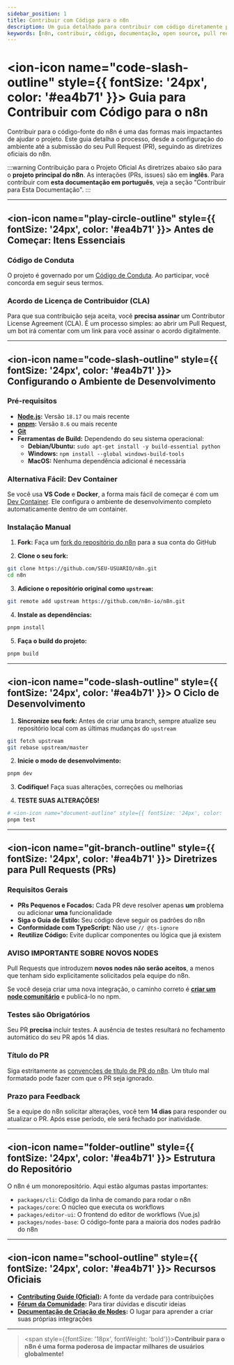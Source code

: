 ```yaml
---
sidebar_position: 1
title: Contribuir com Código para o n8n
description: Um guia detalhado para contribuir com código diretamente para o projeto n8n oficial
keywords: [n8n, contribuir, código, documentação, open source, pull request, github]
---
```



# <ion-icon name="code-slash-outline" style={{ fontSize: '24px', color: '#ea4b71' }}></ion-icon> Guia para Contribuir com Código para o n8n

Contribuir para o código-fonte do n8n é uma das formas mais impactantes de ajudar o projeto. Este guia detalha o processo, desde a configuração do ambiente até a submissão do seu Pull Request (PR), seguindo as diretrizes oficiais do n8n.

:::warning Contribuição para o Projeto Oficial
As diretrizes abaixo são para o **projeto principal do n8n**. As interações (PRs, issues) são em **inglês**. Para contribuir com **esta documentação em português**, veja a seção "Contribuir para Esta Documentação".
:::

---

## <ion-icon name="play-circle-outline" style={{ fontSize: '24px', color: '#ea4b71' }}></ion-icon> Antes de Começar: Itens Essenciais

### **Código de Conduta**

O projeto é governado por um [Código de Conduta](https://github.com/n8n-io/n8n/blob/master/CODE_OF_CONDUCT). Ao participar, você concorda em seguir seus termos.

### **Acordo de Licença de Contribuidor (CLA)**

Para que sua contribuição seja aceita, você **precisa assinar** um Contributor License Agreement (CLA). É um processo simples: ao abrir um Pull Request, um bot irá comentar com um link para você assinar o acordo digitalmente.

---

## <ion-icon name="code-slash-outline" style={{ fontSize: '24px', color: '#ea4b71' }}></ion-icon> Configurando o Ambiente de Desenvolvimento

### **Pré-requisitos**

- **[Node.js](https://nodejs.org/en/):** Versão `18.17` ou mais recente
- **[pnpm](https://pnpm.io/):** Versão `8.6` ou mais recente
- **[Git](https://git-scm.com/)**
- **Ferramentas de Build:** Dependendo do seu sistema operacional:
  - **Debian/Ubuntu:** `sudo apt-get install -y build-essential python`
  - **Windows:** `npm install --global windows-build-tools`
  - **MacOS:** Nenhuma dependência adicional é necessária

### **Alternativa Fácil: Dev Container**

Se você usa **VS Code** e **Docker**, a forma mais fácil de começar é com um [Dev Container](https://vscode.dev/redirect?url=vscode://ms-vscode-remote.remote-containers/cloneInVolume?url=https://github.com/n8n-io/n8n). Ele configura o ambiente de desenvolvimento completo automaticamente dentro de um container.

### **Instalação Manual**

1. **Fork:** Faça um [fork do repositório do n8n](https://github.com/n8n-io/n8n) para a sua conta do GitHub

2. **Clone o seu fork:**

```bash
git clone https://github.com/SEU-USUARIO/n8n.git
cd n8n
```

3. **Adicione o repositório original como `upstream`:**

```bash
git remote add upstream https://github.com/n8n-io/n8n.git
```

4. **Instale as dependências:**

```bash
pnpm install
```

5. **Faça o build do projeto:**

```bash
pnpm build
```

---

## <ion-icon name="code-slash-outline" style={{ fontSize: '24px', color: '#ea4b71' }}></ion-icon> O Ciclo de Desenvolvimento

1. **Sincronize seu fork:** Antes de criar uma branch, sempre atualize seu repositório local com as últimas mudanças do `upstream`

```bash
git fetch upstream
git rebase upstream/master
```

2. **Inicie o modo de desenvolvimento:**

```bash
pnpm dev
```

3. **Codifique!** Faça suas alterações, correções ou melhorias

4. **TESTE SUAS ALTERAÇÕES!**

```bash
# <ion-icon name="document-outline" style={{ fontSize: '24px', color: '#ea4b71' }}></ion-icon> Roda todos os testes do projeto
pnpm test
```

---

## <ion-icon name="git-branch-outline" style={{ fontSize: '24px', color: '#ea4b71' }}></ion-icon> Diretrizes para Pull Requests (PRs)

### **Requisitos Gerais**

- **PRs Pequenos e Focados:** Cada PR deve resolver apenas **um** problema ou adicionar **uma** funcionalidade
- **Siga o Guia de Estilo:** Seu código deve seguir os padrões do n8n
- **Conformidade com TypeScript:** Não use `// @ts-ignore`
- **Reutilize Código:** Evite duplicar componentes ou lógica que já existem

### **AVISO IMPORTANTE SOBRE NOVOS NODES**

Pull Requests que introduzem **novos nodes não serão aceitos**, a menos que tenham sido explicitamente solicitados pela equipe do n8n.

Se você deseja criar uma nova integração, o caminho correto é [**criar um node comunitário**](https://docs.n8n.io/integrations/creating-nodes/) e publicá-lo no npm.

### **Testes são Obrigatórios**

Seu PR **precisa** incluir testes. A ausência de testes resultará no fechamento automático do seu PR após 14 dias.

### **Título do PR**

Siga estritamente as [convenções de título de PR do n8n](https://github.com/n8n-io/n8n/blob/master/.github/pull_request_title_conventions). Um título mal formatado pode fazer com que o PR seja ignorado.

### **Prazo para Feedback**

Se a equipe do n8n solicitar alterações, você tem **14 dias** para responder ou atualizar o PR. Após esse período, ele será fechado por inatividade.

---

## <ion-icon name="folder-outline" style={{ fontSize: '24px', color: '#ea4b71' }}></ion-icon> Estrutura do Repositório

O n8n é um monorepositório. Aqui estão algumas pastas importantes:

- `packages/cli`: Código da linha de comando para rodar o n8n
- `packages/core`: O núcleo que executa os workflows
- `packages/editor-ui`: O frontend do editor de workflows (Vue.js)
- `packages/nodes-base`: O código-fonte para a maioria dos nodes padrão do n8n

---

## <ion-icon name="school-outline" style={{ fontSize: '24px', color: '#ea4b71' }}></ion-icon> Recursos Oficiais

- **[Contributing Guide (Oficial)](https://github.com/n8n-io/n8n/blob/master/CONTRIBUTING):** A fonte da verdade para contribuições
- **[Fórum da Comunidade](https://community.n8n.io/):** Para tirar dúvidas e discutir ideias
- **[Documentação de Criação de Nodes](https://docs.n8n.io/integrations/creating-nodes/):** O lugar para aprender a criar suas próprias integrações

---

> <span style={{fontSize: '18px', fontWeight: 'bold'}}>**Contribuir para o n8n é uma forma poderosa de impactar milhares de usuários globalmente!**</span>
